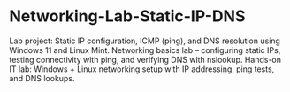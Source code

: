 # Networking-Lab-Static-IP-DNS
Lab project: Static IP configuration, ICMP (ping), and DNS resolution using Windows 11 and Linux Mint.  Networking basics lab – configuring static IPs, testing connectivity with ping, and verifying DNS with nslookup.  Hands-on IT lab: Windows + Linux networking setup with IP addressing, ping tests, and DNS lookups.
